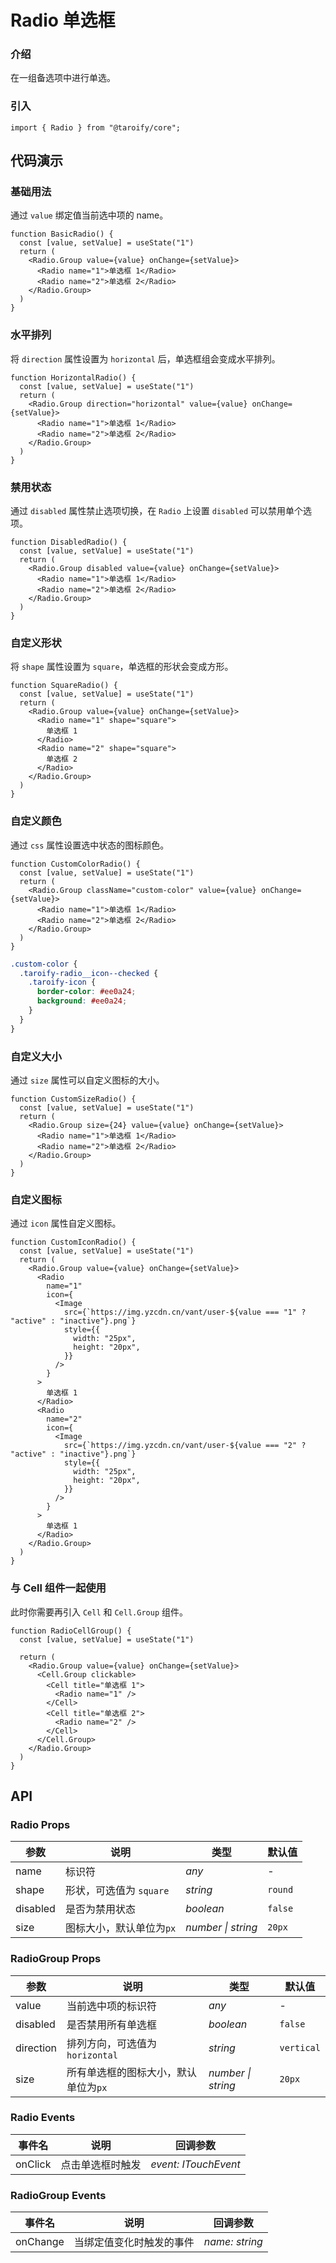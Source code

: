# Radio 单选框

### 介绍

在一组备选项中进行单选。

### 引入

```tsx
import { Radio } from "@taroify/core";
```

## 代码演示

### 基础用法

通过 `value` 绑定值当前选中项的 name。

```tsx
function BasicRadio() {
  const [value, setValue] = useState("1")
  return (
    <Radio.Group value={value} onChange={setValue}>
      <Radio name="1">单选框 1</Radio>
      <Radio name="2">单选框 2</Radio>
    </Radio.Group>
  )
}
```

### 水平排列

将 `direction` 属性设置为 `horizontal` 后，单选框组会变成水平排列。

```tsx
function HorizontalRadio() {
  const [value, setValue] = useState("1")
  return (
    <Radio.Group direction="horizontal" value={value} onChange={setValue}>
      <Radio name="1">单选框 1</Radio>
      <Radio name="2">单选框 2</Radio>
    </Radio.Group>
  )
}
```

### 禁用状态

通过 `disabled` 属性禁止选项切换，在 `Radio` 上设置 `disabled` 可以禁用单个选项。

```tsx
function DisabledRadio() {
  const [value, setValue] = useState("1")
  return (
    <Radio.Group disabled value={value} onChange={setValue}>
      <Radio name="1">单选框 1</Radio>
      <Radio name="2">单选框 2</Radio>
    </Radio.Group>
  )
}
```

### 自定义形状

将 `shape` 属性设置为 `square`，单选框的形状会变成方形。

```tsx
function SquareRadio() {
  const [value, setValue] = useState("1")
  return (
    <Radio.Group value={value} onChange={setValue}>
      <Radio name="1" shape="square">
        单选框 1
      </Radio>
      <Radio name="2" shape="square">
        单选框 2
      </Radio>
    </Radio.Group>
  )
}
```

### 自定义颜色

通过 `css` 属性设置选中状态的图标颜色。

```tsx
function CustomColorRadio() {
  const [value, setValue] = useState("1")
  return (
    <Radio.Group className="custom-color" value={value} onChange={setValue}>
      <Radio name="1">单选框 1</Radio>
      <Radio name="2">单选框 2</Radio>
    </Radio.Group>
  )
}
```

```scss
.custom-color {
  .taroify-radio__icon--checked {
    .taroify-icon {
      border-color: #ee0a24;
      background: #ee0a24;
    }
  }
}
```

### 自定义大小

通过 `size` 属性可以自定义图标的大小。

```tsx
function CustomSizeRadio() {
  const [value, setValue] = useState("1")
  return (
    <Radio.Group size={24} value={value} onChange={setValue}>
      <Radio name="1">单选框 1</Radio>
      <Radio name="2">单选框 2</Radio>
    </Radio.Group>
  )
}
```

### 自定义图标

通过 `icon` 属性自定义图标。

```tsx
function CustomIconRadio() {
  const [value, setValue] = useState("1")
  return (
    <Radio.Group value={value} onChange={setValue}>
      <Radio
        name="1"
        icon={
          <Image
            src={`https://img.yzcdn.cn/vant/user-${value === "1" ? "active" : "inactive"}.png`}
            style={{
              width: "25px",
              height: "20px",
            }}
          />
        }
      >
        单选框 1
      </Radio>
      <Radio
        name="2"
        icon={
          <Image
            src={`https://img.yzcdn.cn/vant/user-${value === "2" ? "active" : "inactive"}.png`}
            style={{
              width: "25px",
              height: "20px",
            }}
          />
        }
      >
        单选框 1
      </Radio>
    </Radio.Group>
  )
}
```

### 与 Cell 组件一起使用

此时你需要再引入 `Cell` 和 `Cell.Group` 组件。

```tsx
function RadioCellGroup() {
  const [value, setValue] = useState("1")

  return (
    <Radio.Group value={value} onChange={setValue}>
      <Cell.Group clickable>
        <Cell title="单选框 1">
          <Radio name="1" />
        </Cell>
        <Cell title="单选框 2">
          <Radio name="2" />
        </Cell>
      </Cell.Group>
    </Radio.Group>
  )
}
```

## API

### Radio Props

| 参数           | 说明                      | 类型               | 默认值    |
| -------------- | ------------------------- | ------------------ | --------- |
| name           | 标识符                    | _any_              | -         |
| shape          | 形状，可选值为 `square`   | _string_           | `round`   |
| disabled       | 是否为禁用状态            | _boolean_          | `false`   |
| size           | 图标大小，默认单位为`px`  | _number \| string_ | `20px`    |

### RadioGroup Props

| 参数 | 说明 | 类型 | 默认值 |
| --- | --- | --- | --- |
| value | 当前选中项的标识符 | _any_ | - |
| disabled | 是否禁用所有单选框 | _boolean_ | `false` |
| direction | 排列方向，可选值为`horizontal` | _string_ | `vertical` |
| size | 所有单选框的图标大小，默认单位为`px` | _number \| string_ | `20px` |

### Radio Events

| 事件名 | 说明             | 回调参数            |
| ------ | ---------------- | ------------------- |
| onClick  | 点击单选框时触发 | _event: ITouchEvent_ |

### RadioGroup Events

| 事件名 | 说明                     | 回调参数       |
| ------ | ------------------------ | -------------- |
| onChange | 当绑定值变化时触发的事件 | _name: string_ |
